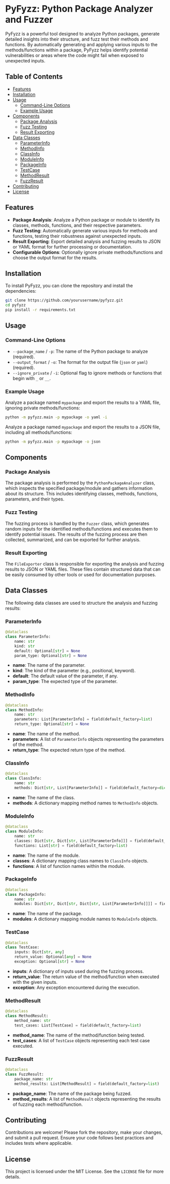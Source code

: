 # PyFyzz: Python Package Analyzer and Fuzzer

PyFyzz is a powerful tool designed to analyze Python packages, generate detailed insights into their structure, and fuzz test their methods and functions. By automatically generating and applying various inputs to the methods/functions within a package, PyFyzz helps identify potential vulnerabilities or areas where the code might fail when exposed to unexpected inputs.

## Table of Contents

- [Features](#features)
- [Installation](#installation)
- [Usage](#usage)
  - [Command-Line Options](#command-line-options)
  - [Example Usage](#example-usage)
- [Components](#components)
  - [Package Analysis](#package-analysis)
  - [Fuzz Testing](#fuzz-testing)
  - [Result Exporting](#result-exporting)
- [Data Classes](#data-classes)
  - [ParameterInfo](#parameterinfo)
  - [MethodInfo](#methodinfo)
  - [ClassInfo](#classinfo)
  - [ModuleInfo](#moduleinfo)
  - [PackageInfo](#packageinfo)
  - [TestCase](#testcase)
  - [MethodResult](#methodresult)
  - [FuzzResult](#fuzzresult)
- [Contributing](#contributing)
- [License](#license)

## Features

 - **Package Analysis**: Analyze a Python package or module to identify its classes, methods, functions, and their respective parameters.
 - **Fuzz Testing**: Automatically generate various inputs for methods and functions, testing their robustness against unexpected inputs.
 - **Result Exporting**: Export detailed analysis and fuzzing results to JSON or YAML format for further processing or documentation.
 - **Configurable Options**: Optionally ignore private methods/functions and choose the output format for the results.

## Installation

To install PyFyzz, you can clone the repository and install the dependencies:

```bash
git clone https://github.com/yourusername/pyfyzz.git
cd pyfyzz
pip install -r requirements.txt
```

## Usage

### Command-Line Options

- `--package_name` / `-p`: The name of the Python package to analyze (required).
- `--output_format` / `-o`: The format for the output file (`json` or `yaml`) (required).
- `--ignore_private` / `-i`: Optional flag to ignore methods or functions that begin with `_` or `__`.

### Example Usage

Analyze a package named `mypackage` and export the results to a YAML file, ignoring private methods/functions:

```bash
python -m pyfyzz.main -p mypackage -o yaml -i
 ```

Analyze a package named `mypackage` and export the results to a JSON file, including all methods/functions:

```bash
python -m pyfyzz.main -p mypackage -o json
```

## Components

### Package Analysis

The package analysis is performed by the `PythonPackageAnalyzer` class, which inspects the specified package/module and gathers information about its structure. This includes identifying classes, methods, functions, parameters, and their types.

### Fuzz Testing

The fuzzing process is handled by the `Fuzzer` class, which generates random inputs for the identified methods/functions and executes them to identify potential issues. The results of the fuzzing process are then collected, summarized, and can be exported for further analysis.

### Result Exporting

The `FileExporter` class is responsible for exporting the analysis and fuzzing results to JSON or YAML files. These files contain structured data that can be easily consumed by other tools or used for documentation purposes.

## Data Classes

The following data classes are used to structure the analysis and fuzzing results:

### ParameterInfo

```python
@dataclass
class ParameterInfo:
    name: str
    kind: str
    default: Optional[str] = None
    param_type: Optional[str] = None
```
 - **name**: The name of the parameter.
 - **kind**: The kind of the parameter (e.g., positional, keyword).
 - **default**: The default value of the parameter, if any.
 - **param_type**: The expected type of the parameter.

### MethodInfo

```python
@dataclass
class MethodInfo:
    name: str
    parameters: List[ParameterInfo] = field(default_factory=list)
    return_type: Optional[str] = None
```
- **name**: The name of the method.
- **parameters**: A list of `ParameterInfo` objects representing the parameters of the method.
- **return_type**: The expected return type of the method.

### ClassInfo

```python
@dataclass
class ClassInfo:
    name: str
    methods: Dict[str, List[ParameterInfo]] = field(default_factory=dict)
```
- **name**: The name of the class.
- **methods**: A dictionary mapping method names to `MethodInfo` objects.

### ModuleInfo
```python
@dataclass
class ModuleInfo:
    name: str
    classes: Dict[str, Dict[str, List[ParameterInfo]]] = field(default_factory=dict)
    functions: List[str] = field(default_factory=list)
```
- **name**: The name of the module.
- **classes**: A dictionary mapping class names to `ClassInfo` objects.
- **functions**: A list of function names within the module.

### PackageInfo
```python
@dataclass
class PackageInfo:
    name: str
    modules: Dict[str, Dict[str, Dict[str, List[ParameterInfo]]]] = field(default_factory=dict)
```
- **name**: The name of the package.
- **modules**: A dictionary mapping module names to `ModuleInfo` objects.

### TestCase

```python
@dataclass
class TestCase:
    inputs: Dict[str, any]
    return_value: Optional[any] = None
    exception: Optional[str] = None
```
- **inputs**: A dictionary of inputs used during the fuzzing process.
- **return_value**: The return value of the method/function when executed with the given inputs.
- **exception**: Any exception encountered during the execution.

### MethodResult

```python
@dataclass
class MethodResult:
    method_name: str
    test_cases: List[TestCase] = field(default_factory=list)
```
- **method_name**: The name of the method/function being tested.
- **test_cases**: A list of `TestCase` objects representing each test case executed.

### FuzzResult

```python
@dataclass
class FuzzResult:
    package_name: str
    method_results: List[MethodResult] = field(default_factory=list)
```

- **package_name**: The name of the package being fuzzed.
- **method_results**: A list of `MethodResult` objects representing the results of fuzzing each method/function.

## Contributing

Contributions are welcome! Please fork the repository, make your changes, and submit a pull request. Ensure your code follows best practices and includes tests where applicable.

## License

This project is licensed under the MIT License. See the `LICENSE` file for more details.